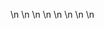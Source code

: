

















































\n
\n
\n
\n
\n
\n
\n
\n
































































































